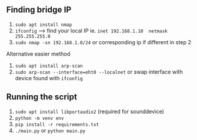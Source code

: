 ## Finding bridge IP

1. `sudo apt install nmap`
2. `ifconfig` --> find your local IP ie. `inet 192.168.1.10  netmask 255.255.255.0`
3. `sudo nmap -sn 192.168.1.0/24` or corresponding ip if different in step 2

Alternative easier method

1. `sudo apt install arp-scan`
2. `sudo arp-scan --interface=eht0 --localnet` or swap interface with device found with `ifconfig`

## Running the script

1. `sudo apt install libportaudio2` (required for sounddevice)
2. `python -m venv env`
3. `pip install -r requirements.txt`
4. `./main.py` or `python main.py`
